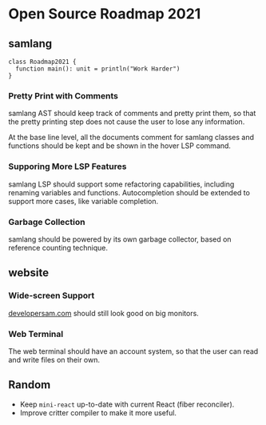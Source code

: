 # Open Source Roadmap 2021

## samlang

```samlang
class Roadmap2021 {
  function main(): unit = println("Work Harder")
}
```

### Pretty Print with Comments

samlang AST should keep track of comments and pretty print them, so that the pretty printing step
does not cause the user to lose any information.

At the base line level, all the documents comment for samlang classes and functions should be kept
and be shown in the hover LSP command.

### Supporing More LSP Features

samlang LSP should support some refactoring capabilities, including renaming variables and
functions. Autocompletion should be extended to support more cases, like variable completion.

### Garbage Collection

samlang should be powered by its own garbage collector, based on reference counting technique.

## website

### Wide-screen Support

[developersam.com](https://developersam.com) should still look good on big monitors.

### Web Terminal

The web terminal should have an account system, so that the user can read and write files on their
own.

## Random

- Keep `mini-react` up-to-date with current React (fiber reconciler).
- Improve critter compiler to make it more useful.
